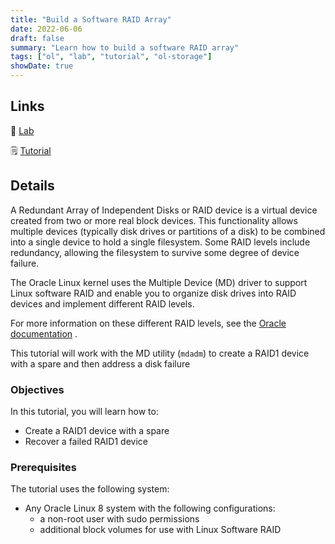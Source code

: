```yaml
---
title: "Build a Software RAID Array"
date: 2022-06-06
draft: false
summary: "Learn how to build a software RAID array"
tags: ["ol", "lab", "tutorial", "ol-storage"]
showDate: true
---
```


## Links

:crescent_moon: [Lab](https://luna.oracle.com/lab/2c5aab94-cacb-4978-b0c9-aca5c953f6e4)

:spiral_notepad: [Tutorial](https://docs.oracle.com/en/learn/ol-mdadm)

## Details

A Redundant Array of Independent Disks or RAID device is a virtual device created from two or more real block devices. This functionality allows multiple devices (typically disk drives or partitions of a disk) to be combined into a single device to hold a single filesystem. Some RAID levels include redundancy, allowing the filesystem to survive some degree of device failure.

The Oracle Linux kernel uses the Multiple Device (MD) driver to support Linux software RAID and enable you to organize disk drives into RAID devices and implement different RAID levels.

For more information on these different RAID levels, see the [Oracle documentation](https://docs.oracle.com/en/operating-systems/oracle-linux/8/stordev/stordev-WorkingWithSoftwareRAID.html?xd_co_f=NjUzNDIzODAtMTcwNy00YzFlLTgxMDItNTM2YjIwZjBkMmQ0#about-raid) .

This tutorial will work with the MD utility (`mdadm`) to create a RAID1 device with a spare and then address a disk failure

### Objectives

In this tutorial, you will learn how to:

- Create a RAID1 device with a spare
- Recover a failed RAID1 device

### Prerequisites

The tutorial uses the following system:

- Any Oracle Linux 8 system with the following configurations:
  - a non-root user with sudo permissions
  - additional block volumes for use with Linux Software RAID
